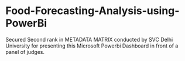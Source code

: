 # Food-Forecasting-Analysis-using-PowerBi
Secured Second rank in METADATA MATRIX conducted by SVC Delhi University for presenting this Microsoft Powerbi Dashboard in front of a panel of judges.
